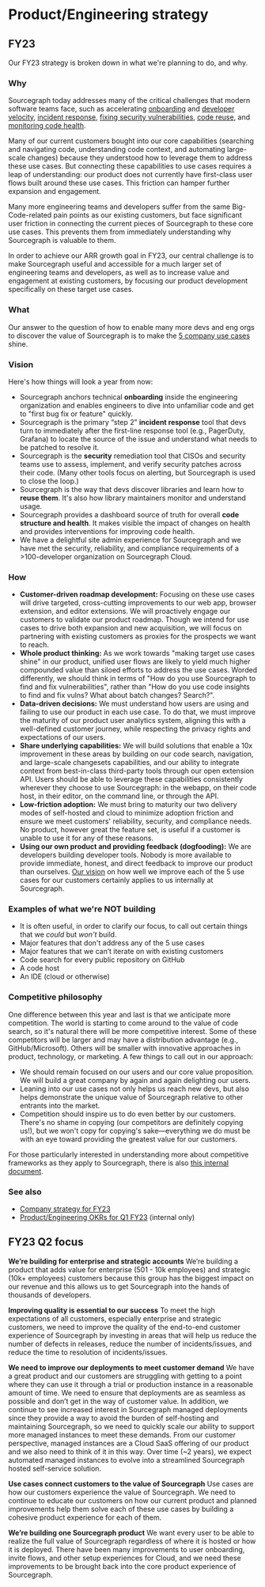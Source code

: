 # Product/Engineering strategy

## FY23

Our FY23 strategy is broken down in what we're planning to do, and why.

### Why

Sourcegraph today addresses many of the critical challenges that modern software teams face, such as accelerating [onboarding](https://about.sourcegraph.com/case-studies/convoy-improved-on-boarding) and [developer velocity](https://about.sourcegraph.com/case-studies/indeed-accelerates-development-velocity/), [incident response](../../../strategy-goals/strategy/use-cases/incident-response.md), [fixing security vulnerabilities](https://about.sourcegraph.com/case-studies/cloudflare-accelerates-debugging-and-improves-security/), [code reuse](https://about.sourcegraph.com/case-studies/cern-reduces-technical-debt/), and [monitoring code health](https://about.sourcegraph.com/case-studies/quantcast-large-scale-refactoring/).

Many of our current customers bought into our core capabilities (searching and navigating code, understanding code context, and automating large-scale changes) because they understood how to leverage them to address these use cases. But connecting these capabilities to use cases requires a leap of understanding: our product does not currently have first-class user flows built around these use cases. This friction can hamper further expansion and engagement.

Many more engineering teams and developers suffer from the same Big-Code-related pain points as our existing customers, but face significant user friction in connecting the current pieces of Sourcegraph to these core use cases. This prevents them from immediately understanding why Sourcegraph is valuable to them.

In order to achieve our ARR growth goal in FY23, our central challenge is to make Sourcegraph useful and accessible for a much larger set of engineering teams and developers, as well as to increase value and engagement at existing customers, by focusing our product development specifically on these target use cases.

### What

Our answer to the question of how to enable many more devs and eng orgs to discover the value of Sourcegraph is to make the [5 company use cases](../../../strategy-goals/strategy/index.md#use-cases) shine.

### Vision

Here's how things will look a year from now:

- Sourcegraph anchors technical **onboarding** inside the engineering organization and enables engineers to dive into unfamiliar code and get to "first bug fix or feature" quickly.
- Sourcegraph is the primary “step 2” **incident response** tool that devs turn to immediately after the first-line response tool (e.g., PagerDuty, Grafana) to locate the source of the issue and understand what needs to be patched to resolve it.
- Sourcegraph is the **security** remediation tool that CISOs and security teams use to assess, implement, and verify security patches across their code. (Many other tools focus on alerting, but Sourcegraph is used to close the loop.)
- Sourcegraph is the way that devs discover libraries and learn how to **reuse them**. It's also how library maintainers monitor and understand usage.
- Sourcegraph provides a dashboard source of truth for overall **code structure and health**. It makes visible the impact of changes on health and provides interventions for improving code health.
- We have a delightful site admin experience for Sourcegraph and we have met the security, reliability, and compliance requirements of a >100-developer organization on Sourcegraph Cloud.

### How

- **Customer-driven roadmap development:** Focusing on these use cases will drive targeted, cross-cutting improvements to our web app, browser extension, and editor extensions. We will proactively engage our customers to validate our product roadmap. Though we intend for use cases to drive both expansion and new acquisition, we will focus on partnering with existing customers as proxies for the prospects we want to reach.
- **Whole product thinking:** As we work towards "making target use cases shine" in our product, unified user flows are likely to yield much higher compounded value than siloed efforts to address the use cases. Worded differently, we should think in terms of "How do you use Sourcegraph to find and fix vulnerabilities", rather than "How do you use code insights to find and fix vulns? What about batch changes? Search?".
- **Data-driven decisions:** We must understand how users are using and failing to use our product in each use case. To do that, we must improve the maturity of our product user analytics system, aligning this with a well-defined customer journey, while respecting the privacy rights and expectations of our users.
- **Share underlying capabilities:** We will build solutions that enable a 10x improvement in these areas by building on our code search, navigation, and large-scale changesets capabilities, and our ability to integrate context from best-in-class third-party tools through our open extension API. Users should be able to leverage these capabilities consistently wherever they choose to use Sourcegraph: in the webapp, on their code host, in their editor, on the command line, or through the API.
- **Low-friction adoption:** We must bring to maturity our two delivery modes of self-hosted and cloud to minimize adoption friction and ensure we meet customers' reliability, security, and compliance needs. No product, however great the feature set, is useful if a customer is unable to use it for any of these reasons.
- **Using our own product and providing feedback (dogfooding):** We are developers building developer tools. Nobody is more available to provide immediate, honest, and direct feedback to improve our product than ourselves. [Our vision](#vision) on how well we improve each of the 5 use cases for our customers certainly applies to us internally at Sourcegraph.

### Examples of what we're NOT building

- It is often useful, in order to clarify our focus, to call out certain things that we _could_ but _won't_ build.
- Major features that don't address any of the 5 use cases
- Major features that we can’t iterate on with existing customers
- Code search for every public repository on GitHub
- A code host
- An IDE (cloud or otherwise)

### Competitive philosophy

One difference between this year and last is that we anticipate more competition. The world is starting to come around to the value of code search, so it's natural there will be more competitive interest. Some of these competitors will be larger and may have a distribution advantage (e.g., GitHub/Microsoft). Others will be smaller with innovative approaches in product, technology, or marketing. A few things to call out in our approach:

- We should remain focused on our users and our core value proposition. We will build a great company by again and again delighting our users.
- Leaning into our use cases not only helps us reach new devs, but also helps demonstrate the unique value of Sourcegraph relative to other entrants into the market.
- Competition should inspire us to do even better by our customers. There's no shame in copying (our competitors are definitely copying us!), but we won't copy for copying's sake—everything we do must be with an eye toward providing the greatest value for our customers.

For those particularly interested in understanding more about competitive frameworks as they apply to Sourcegraph, there is also [this internal document](https://docs.google.com/document/d/1BahpQNdVtg2guhoZ9Jvv0yhhENIQm5dTNjsKMCc7r4k/edit#heading=h.9dsgkokut1e1).

### See also

- [Company strategy for FY23](../../../strategy-goals/strategy/index.md#this-year-fy23)
- [Product/Engineering OKRs for Q1 FY23](https://docs.google.com/presentation/d/1KUOElUkrH-29teXmZBmgmIgLngf-I_6Ikixub1SR0yM/edit#slide=id.g1014ebc164b_0_137) (internal only)

## FY23 Q2 focus

**We’re building for enterprise and strategic accounts**
We’re building a product that adds value for enterprise (501 - 10k employees) and strategic (10k+ employees) customers because this group has the biggest impact on our revenue and this allows us to get Sourcegraph into the hands of thousands of developers.

**Improving quality is essential to our success**
To meet the high expectations of all customers, especially enterprise and strategic customers, we need to improve the quality of the end-to-end customer experience of Sourcegraph by investing in areas that will help us reduce the number of defects in releases, reduce the number of incidents/issues, and reduce the time to resolution of incidents/issues.

**We need to improve our deployments to meet customer demand**
We have a great product and our customers are struggling with getting to a point where they can use it through a trial or production instance in a reasonable amount of time. We need to ensure that deployments are as seamless as possible and don’t get in the way of customer value. In addition, we continue to see increased interest in Sourcegraph managed deployments since they provide a way to avoid the burden of self-hosting and maintaining Sourcegraph, so we need to quickly scale our ability to support more managed instances to meet these demands. From our customer perspective, managed instances are a Cloud SaaS offering of our product and we also need to think of it in this way. Over time (~2 years), we expect automated managed instances to evolve into a streamlined Sourcegraph hosted self-service solution.

**Use cases connect customers to the value of Sourcegraph**
Use cases are how our customers experience the value of Sourcegraph. We need to continue to educate our customers on how our current product and planned improvements help them solve each of these use cases by building a cohesive product experience for each of them.

**We’re building one Sourcegraph product**
We want every user to be able to realize the full value of Sourcegraph regardless of where it is hosted or how it is deployed. There have been many improvements to user onboarding, invite flows, and other setup experiences for Cloud, and we need these improvements to be brought back into the core product experience of Sourcegraph.
